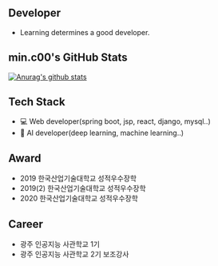 ## Developer
- Learning determines a good developer.

## min.c00's GitHub Stats
 [![Anurag's github stats](https://github-readme-stats.vercel.app/api?username=MinChangJeong)](https://github.com/anuraghazra/github-readme-stats)


## Tech Stack
 - 💻 Web developer(spring boot, jsp, react, django, mysql..)
 - 🧠 AI developer(deep learning, machine learning..)
 
 ## Award
 - 2019 한국산업기술대학교 성적우수장학
 - 2019(2) 한국산업기술대학교 성적우수장학
 - 2020 한국산업기술대학교 성적우수장학

 ## Career
 - 광주 인공지능 사관학교 1기 
 - 광주 인공지능 사관학교 2기 보조강사
